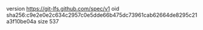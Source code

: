 version https://git-lfs.github.com/spec/v1
oid sha256:c9e2e0e2c634c2957c0e5dde66b475dc73961cab62664de8295c21a3f10be04a
size 537
